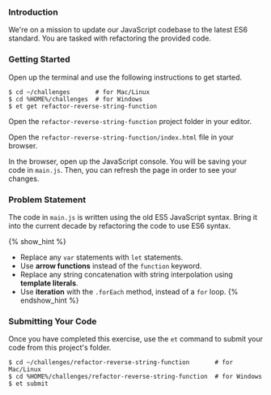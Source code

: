 ### Introduction

We're on a mission to update our JavaScript codebase to the latest ES6 standard.
You are tasked with refactoring the provided code.


### Getting Started

Open up the terminal and use the following instructions to get started.

```no-highlight
$ cd ~/challenges       # for Mac/Linux
$ cd %HOME%/challenges  # for Windows
$ et get refactor-reverse-string-function
```

Open the `refactor-reverse-string-function` project folder in your editor.

Open the `refactor-reverse-string-function/index.html` file in your browser.

In the browser, open up the JavaScript console. You will be saving your
code in `main.js`. Then, you can refresh the page in order to see your changes.


### Problem Statement

The code in `main.js` is written using the old ES5 JavaScript syntax. Bring it
into the current decade by refactoring the code to use ES6 syntax.

{% show_hint %}
* Replace any `var` statements with `let` statements.
* Use **arrow functions** instead of the `function` keyword.
* Replace any string concatenation with string interpolation using **template literals**.
* Use **iteration** with the `.forEach` method, instead of a `for` loop.
{% endshow_hint %}

### Submitting Your Code

Once you have completed this exercise, use the `et` command to submit your code
from this project's folder.

```no-highlight
$ cd ~/challenges/refactor-reverse-string-function       # for Mac/Linux
$ cd %HOME%/challenges/refactor-reverse-string-function  # for Windows
$ et submit
```
